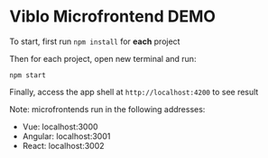 # Viblo Microfrontend DEMO

To start, first run `npm install` for **each** project

Then for each project, open new terminal and run:
```
npm start
```

Finally, access the app shell at `http://localhost:4200` to see result

Note: microfrontends run in the following addresses:
- Vue: localhost:3000
- Angular: localhost:3001
- React: localhost:3002
